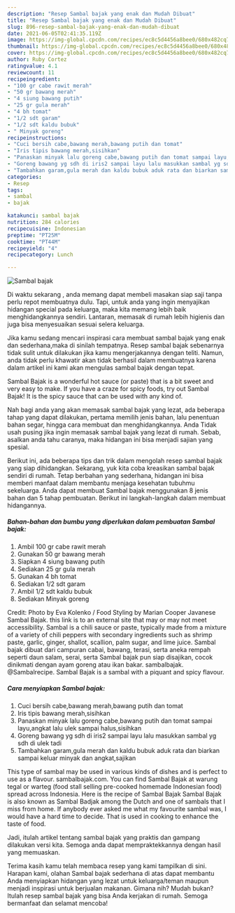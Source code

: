 ```yaml
---
description: "Resep Sambal bajak yang enak dan Mudah Dibuat"
title: "Resep Sambal bajak yang enak dan Mudah Dibuat"
slug: 896-resep-sambal-bajak-yang-enak-dan-mudah-dibuat
date: 2021-06-05T02:41:35.119Z
image: https://img-global.cpcdn.com/recipes/ec8c5d4456a8bee0/680x482cq70/sambal-bajak-foto-resep-utama.jpg
thumbnail: https://img-global.cpcdn.com/recipes/ec8c5d4456a8bee0/680x482cq70/sambal-bajak-foto-resep-utama.jpg
cover: https://img-global.cpcdn.com/recipes/ec8c5d4456a8bee0/680x482cq70/sambal-bajak-foto-resep-utama.jpg
author: Ruby Cortez
ratingvalue: 4.1
reviewcount: 11
recipeingredient:
- "100 gr cabe rawit merah"
- "50 gr bawang merah"
- "4 siung bawang putih"
- "25 gr gula merah"
- "4 bh tomat"
- "1/2 sdt garam"
- "1/2 sdt kaldu bubuk"
- " Minyak goreng"
recipeinstructions:
- "Cuci bersih cabe,bawang merah,bawang putih dan tomat"
- "Iris tipis bawang merah,sisihkan"
- "Panaskan minyak lalu goreng cabe,bawang putih dan tomat sampai layu,angkat lalu ulek sampai halus,sisihkan"
- "Goreng bawang yg sdh di iris2 sampai layu lalu masukkan sambal yg sdh di ulek tadi"
- "Tambahkan garam,gula merah dan kaldu bubuk aduk rata dan biarkan sampai keluar minyak dan angkat,sajikan"
categories:
- Resep
tags:
- sambal
- bajak

katakunci: sambal bajak 
nutrition: 284 calories
recipecuisine: Indonesian
preptime: "PT25M"
cooktime: "PT44M"
recipeyield: "4"
recipecategory: Lunch

---
```



![Sambal bajak](https://img-global.cpcdn.com/recipes/ec8c5d4456a8bee0/680x482cq70/sambal-bajak-foto-resep-utama.jpg)

Di waktu  sekarang , anda memang dapat membeli masakan siap saji tanpa perlu repot membuatnya dulu. Tapi, untuk anda yang ingin menyajikan hidangan special pada keluarga, maka kita memang lebih baik menghidangkannya sendiri. Lantaran, memasak di rumah lebih higienis dan juga bisa menyesuaikan sesuai selera keluarga.

Jika kamu sedang mencari inspirasi cara membuat sambal bajak yang enak dan sederhana,maka di sinilah tempatnya. Resep sambal bajak  sebenarnya tidak sulit untuk dilakukan jika kamu mengerjakannya dengan teliti. Namun, anda tidak perlu khawatir akan tidak berhasil dalam membuatnya 
karena dalam artikel ini kami akan mengulas sambal bajak dengan tepat.  

Sambal Bajak is a wonderful hot sauce (or paste) that is a bit sweet and very easy to make. If you have a craze for spicy foods, try out Sambal Bajak! It is the spicy sauce that can be used with any kind of.

Nah bagi anda yang akan memasak sambal bajak yang lezat, ada beberapa tahap yang dapat dilakukan, pertama memilih jenis bahan, lalu penentuan bahan segar, hingga cara membuat dan menghidangkannya. Anda Tidak usah pusing jika ingin memasak sambal bajak yang lezat di rumah. Sebab, asalkan anda  tahu caranya, maka hidangan ini bisa menjadi sajian yang spesial.

Berikut ini, ada beberapa tips dan trik dalam mengolah resep sambal bajak yang siap dihidangkan. Sekarang, yuk kita coba kreasikan sambal bajak sendiri di rumah. Tetap berbahan yang sederhana, hidangan ini bisa memberi manfaat dalam membantu menjaga kesehatan tubuhmu sekeluarga. Anda dapat membuat Sambal bajak menggunakan 8 jenis bahan dan 5 tahap pembuatan. Berikut ini langkah-langkah dalam membuat hidangannya.

<!--inarticleads1-->

##### Bahan-bahan dan bumbu yang diperlukan dalam pembuatan Sambal bajak:

1. Ambil 100 gr cabe rawit merah
1. Gunakan 50 gr bawang merah
1. Siapkan 4 siung bawang putih
1. Sediakan 25 gr gula merah
1. Gunakan 4 bh tomat
1. Sediakan 1/2 sdt garam
1. Ambil 1/2 sdt kaldu bubuk
1. Sediakan  Minyak goreng


Credit: Photo by Eva Kolenko / Food Styling by Marian Cooper Javanese Sambal Bajak. this link is to an external site that may or may not meet accessibility. Sambal is a chili sauce or paste, typically made from a mixture of a variety of chili peppers with secondary ingredients such as shrimp paste, garlic, ginger, shallot, scallion, palm sugar, and lime juice. Sambal bajak dibuat dari campuran cabai, bawang, terasi, serta aneka rempah seperti daun salam, serai, serta Sambal bajak pun siap disajikan, cocok dinikmati dengan ayam goreng atau ikan bakar. sambalbajak. @Sambalrecipe. Sambal Bajak is a sambal with a piquant and spicy flavour. 

<!--inarticleads2-->

##### Cara menyiapkan Sambal bajak:

1. Cuci bersih cabe,bawang merah,bawang putih dan tomat
1. Iris tipis bawang merah,sisihkan
1. Panaskan minyak lalu goreng cabe,bawang putih dan tomat sampai layu,angkat lalu ulek sampai halus,sisihkan
1. Goreng bawang yg sdh di iris2 sampai layu lalu masukkan sambal yg sdh di ulek tadi
1. Tambahkan garam,gula merah dan kaldu bubuk aduk rata dan biarkan sampai keluar minyak dan angkat,sajikan


This type of sambal may be used in various kinds of dishes and is perfect to use as a flavour. sambalbajak.com. You can find Sambal Bajak at warung tegal or warteg (food stall selling pre-cooked homemade Indonesian food) spread across Indonesia. Here is the recipe of Sambal Bajak Sambal Bajak is also known as Sambal Badjak among the Dutch and one of sambals that I miss from home. If anybody ever asked me what my favourite sambal was, I would have a hard time to decide. That is used in cooking to enhance the taste of food. 

Jadi, itulah artikel tentang  sambal bajak  yang praktis dan gampang dilakukan versi kita. Semoga anda dapat mempraktekkannya dengan hasil yang memuaskan. 

Terima kasih kamu telah membaca resep yang kami tampilkan di sini. Harapan kami, olahan  Sambal bajak sederhana di atas dapat membantu Anda menyiapkan hidangan yang lezat untuk keluarga/teman maupun menjadi inspirasi untuk berjualan makanan. Gimana nih? Mudah bukan? Itulah resep sambal bajak yang bisa Anda kerjakan di rumah. Semoga bermanfaat dan selamat mencoba!

